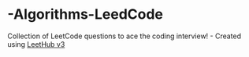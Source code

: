 # -Algorithms-LeedCode
Collection of LeetCode questions to ace the coding interview! - Created using [LeetHub v3](https://github.com/raphaelheinz/LeetHub-3.0)
